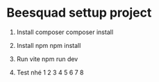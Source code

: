 # Beesquad settup project

1. Install composer
composer install

2. Install npm
npm install

3. Run vite
npm run dev



4. Test nhé 1 2 3 4 5 6 7 8

